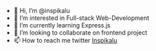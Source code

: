- 👋 Hi, I’m @inspikalu
- 👀 I’m interested in Full-stack Web-Development
- 🌱 I’m currently learning Express.js
- 💞️ I’m looking to collaborate on frontend project
- 📫 How to reach me twitter [Inspikalu](https://twitter.com/inspikalu)

<!---
inspikalu/inspikalu is a ✨ special ✨ repository because its `README.md` (this file) appears on your GitHub profile.
You can click the Preview link to take a look at your changes.
--->
